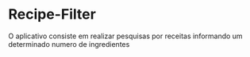 # Recipe-Filter

O aplicativo consiste em realizar pesquisas por receitas informando um determinado numero de ingredientes